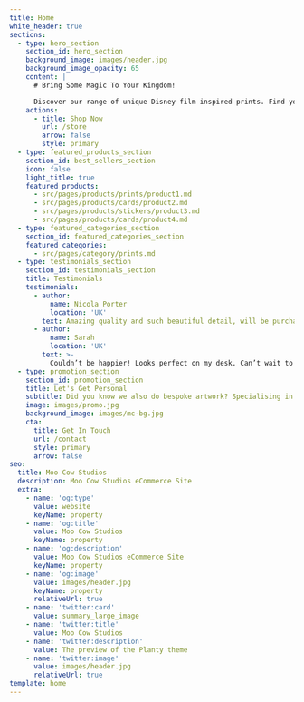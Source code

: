 ```yaml
---
title: Home
white_header: true
sections:
  - type: hero_section
    section_id: hero_section
    background_image: images/header.jpg
    background_image_opacity: 65
    content: |
      # Bring Some Magic To Your Kingdom!

      Discover our range of unique Disney film inspired prints. Find your favourite or collect them all!
    actions:
      - title: Shop Now
        url: /store
        arrow: false
        style: primary
  - type: featured_products_section
    section_id: best_sellers_section
    icon: false
    light_title: true
    featured_products:
      - src/pages/products/prints/product1.md
      - src/pages/products/cards/product2.md
      - src/pages/products/stickers/product3.md
      - src/pages/products/cards/product4.md
  - type: featured_categories_section
    section_id: featured_categories_section
    featured_categories:
      - src/pages/category/prints.md
  - type: testimonials_section
    section_id: testimonials_section
    title: Testimonials
    testimonials:
      - author:
          name: Nicola Porter
          location: 'UK'
        text: Amazing quality and such beautiful detail, will be purchasing the full range!
      - author:
          name: Sarah
          location: 'UK'
        text: >-
          Couldn’t be happier! Looks perfect on my desk. Can’t wait to order more!
  - type: promotion_section
    section_id: promotion_section
    title: Let's Get Personal
    subtitle: Did you know we also do bespoke artwork? Specialising in minimalist style digital drawings, we can capture your special moment or special person in a unique way. Drop us a message to find out more.
    image: images/promo.jpg
    background_image: images/mc-bg.jpg
    cta:
      title: Get In Touch
      url: /contact
      style: primary
      arrow: false
seo:
  title: Moo Cow Studios
  description: Moo Cow Studios eCommerce Site
  extra:
    - name: 'og:type'
      value: website
      keyName: property
    - name: 'og:title'
      value: Moo Cow Studios
      keyName: property
    - name: 'og:description'
      value: Moo Cow Studios eCommerce Site
      keyName: property
    - name: 'og:image'
      value: images/header.jpg
      keyName: property
      relativeUrl: true
    - name: 'twitter:card'
      value: summary_large_image
    - name: 'twitter:title'
      value: Moo Cow Studios
    - name: 'twitter:description'
      value: The preview of the Planty theme
    - name: 'twitter:image'
      value: images/header.jpg
      relativeUrl: true
template: home
---
```

